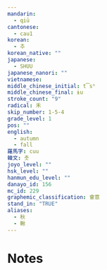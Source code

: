 ```yaml
---
mandarin:
  - qiū
cantonese:
  - cau1
korean:
  - 추
korean_native: ""
japanese:
  - SHUU
japanese_nanori: ""
vietnamese:
middle_chinese_initial: t͡sʰ
middle_chinese_final: ɨu
stroke_count: "9"
radical: 禾
skip_number: 1-5-4
grade_level: 1
pos: ""
english:
  - autumn
  - fall
羅馬字: cuu
韓文: 춧
joyo_level: ""
hsk_level: ""
hanmun_edu_level: ""
danayo_id: 156
mc_id: 229
graphemic_classification: 會意
stand_in: "TRUE"
aliases:
  - 秋
  - 鞦
---
```


# Notes
